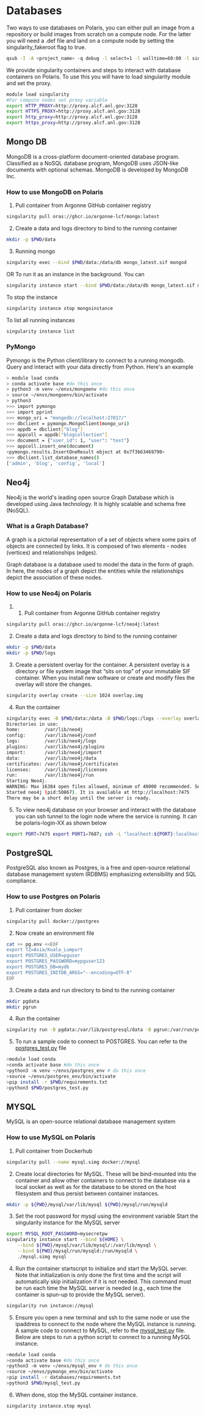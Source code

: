 # Databases

Two ways to use databases on Polaris, you can either pull an image from a repository or build images from scratch on a compute node.
For the latter you will need a .def file and land on a compute node by setting the singularity_fakeroot flag to true.

```bash
qsub -I -A <project_name> -q debug -l select=1 -l walltime=60:00 -l singularity_fakeroot=true -l filesystems=home:eagle:grand
```

We provide singularity containers and steps to interact with database containers on Polaris. To use this you will have to load singularity module and set the proxy.
```bash
module load singularity
#For compute nodes set proxy variable
export HTTP_PROXY=http://proxy.alcf.anl.gov:3128
export HTTPS_PROXY=http://proxy.alcf.anl.gov:3128
export http_proxy=http://proxy.alcf.anl.gov:3128
export https_proxy=http://proxy.alcf.anl.gov:3128
```

## Mongo DB
MongoDB is a cross-platform document-oriented database program. Classified as a NoSQL database program, MongoDB uses JSON-like documents with optional schemas. MongoDB is developed by MongoDB Inc.

### How to use MongoDB on Polaris
1. Pull container from Argonne GitHub container registry
```bash
singularity pull oras://ghcr.io/argonne-lcf/mongo:latest
```

2. Create a data and logs directory to bind to the running container
```bash
mkdir -p $PWD/data
```

3. Running mongo
```bash
singularity exec --bind $PWD/data:/data/db mongo_latest.sif mongod
```
OR
To run it as an instance in the background. You can
```bash
singularity instance start --bind $PWD/data:/data/db mongo_latest.sif mongoinstance
```

To stop the instance
```bash
singularity instance stop mongoinstance
```

To list all running instances
```bash
singularity instance list
```

### PyMongo
Pymongo is the Python client/library to connect to a running mongodb. Query and interact with your data directly from Python. Here's an example

```bash
> module load conda
> conda activate base #do this once
> python3 -m venv ~/envs/mongoenv #do this once
> source ~/envs/mongoenv/bin/activate
> python3
>>> import pymongo 
>>> import pprint
>>> mongo_uri = "mongodb://localhost:27017/" 
>>> dbclient = pymongo.MongoClient(mongo_uri)
>>> appdb = dbclient["blog"]
>>> appcoll = appdb["blogcollection"]
>>> document = {"user_id": 1, "user": "test"}
>>> appcoll.insert_one(document)
<pymongo.results.InsertOneResult object at 0x7f3b63469790>
>>> dbclient.list_database_names()
['admin', 'blog', 'config', 'local']
```

## Neo4j
Neo4j is the world's leading open source Graph Database which is developed using Java technology. It is highly scalable and schema free (NoSQL).

### What is a Graph Database?
A graph is a pictorial representation of a set of objects where some pairs of objects are connected by links. It is composed of two elements - nodes (vertices) and relationships (edges).

Graph database is a database used to model the data in the form of graph. In here, the nodes of a graph depict the entities while the relationships depict the association of these nodes.

### How to use Neo4j on Polaris
1. 1. Pull container from Argonne GitHub container registry
```bash
singularity pull oras://ghcr.io/argonne-lcf/neo4j:latest
```

2. Create a data and logs directory to bind to the running container
```bash
mkdir -p $PWD/data
mkdir -p $PWD/logs
```

3. Create a persistent overlay for the container. A persistent overlay is a directory or file system image that “sits on top” of your immutable SIF container. When you install new software or create and modify files the overlay will store the changes.
```bash
singularity overlay create --size 1024 overlay.img
```

4. Run the container
```bash
singularity exec -B $PWD/data:/data -B $PWD/logs:/logs --overlay overlay.img neo4j_latest.sif neo4j start
Directories in use:
home:         /var/lib/neo4j
config:       /var/lib/neo4j/conf
logs:         /var/lib/neo4j/logs
plugins:      /var/lib/neo4j/plugins
import:       /var/lib/neo4j/import
data:         /var/lib/neo4j/data
certificates: /var/lib/neo4j/certificates
licenses:     /var/lib/neo4j/licenses
run:          /var/lib/neo4j/run
Starting Neo4j.
WARNING: Max 16384 open files allowed, minimum of 40000 recommended. See the Neo4j manual.
Started neo4j (pid:50867). It is available at http://localhost:7475
There may be a short delay until the server is ready.
```
5. To view neo4j database on your browser and interact with the database you can ssh tunnel to the login node where the service is running. It can be polaris-login-XX as shown below

```bash
export PORT=7475 export PORT1=7687; ssh -L "localhost:${PORT}:localhost:${PORT}" -L "localhost:${PORT1}:localhost:${PORT1}" <username>@<polaris-login-01>.alcf.anl.gov
```

## PostgreSQL
PostgreSQL also known as Postgres, is a free and open-source relational database management system (RDBMS) emphasizing extensibility and SQL compliance.

### How to use Postgres on Polaris
1. Pull container from docker
```bash
singularity pull docker://postgres
```

2. Now create an environment file
```bash
cat >> pg.env <<EOF
export TZ=Asia/Kuala_Lumpurt
export POSTGRES_USER=pguser
export POSTGRES_PASSWORD=mypguser123
export POSTGRES_DB=mydb
export POSTGRES_INITDB_ARGS="--encoding=UTF-8"
EOF
```

3. Create a data and run directory to bind to the running container
```bash
mkdir pgdata
mkdir pgrun
```

4. Run the container
```bash
singularity run -B pgdata:/var/lib/postgresql/data -B pgrun:/var/run/postgresql -e -C --env-file pg.env postgres.simg
```

5. To run a sample code to connect to POSTGRES. You can refer to the [postgres_test.py](postgres/postgres_test.py) file
```bash
>module load conda
>conda activate base #do this once
>python3 -m venv ~/envs/postgres_env # do this once
>source ~/envs/postgres_env/bin/activate
>pip install -r $PWD/requirements.txt
>python3 $PWD/postgres_test.py
```
## MYSQL
MySQL is an open-source relational database management system

### How to use MySQL on Polaris
1. Pull container from Dockerhub
```bash
singularity pull --name mysql.simg docker://mysql
```

2. Create local directories for MySQL. These will be bind-mounted into the container and allow other containers to connect to the database via a local socket as well as for the database to be stored on the host filesystem and thus persist between container instances.

```bash
mkdir -p ${PWD}/mysql/var/lib/mysql ${PWD}/mysql/run/mysqld
```

3. Set the root password for mysql using the environment variable Start the singularity instance for the MySQL server

```bash
export MYSQL_ROOT_PASSWORD=mysecretpw
singularity instance start --bind ${HOME} \
    --bind ${PWD}/mysql/var/lib/mysql/:/var/lib/mysql \
    --bind ${PWD}/mysql/run/mysqld:/run/mysqld \
    ./mysql.simg mysql
```

4. Run the container startscript to initialize and start the MySQL server. Note that initialization is only done the first time and the script will automatically skip initialization if it is not needed. This command must be run each time the MySQL server is needed (e.g., each time the container is spun-up to provide the MySQL server).

```bash
singularity run instance://mysql
```

5. Ensure you open a new terminal and ssh to the same node or use the ipaddress to connect to the node where the MySQL instance is running. A sample code to connect to MySQL, refer to the [mysql_test.py](mysql/mysql_test.py) file. Below are steps to run a python script to connect to a running MySQL instance. 
```bash
>module load conda
>conda activate base #do this once
>python3 -m venv ~/envs/mysql_env # do this once
>source ~/envs/pymongo_env/bin/activate
>pip install -r databases/requirements.txt
>python3 $PWD/mysql_test.py
```

6. When done, stop the MySQL container instance.

```bash
singularity instance.stop mysql
```

